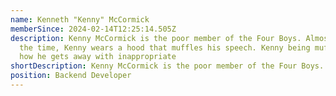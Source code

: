 ```yaml
---
name: Kenneth "Kenny" McCormick
memberSince: 2024-02-14T12:25:14.505Z
description: Kenny McCormick is the poor member of the Four Boys. Almost all of
  the time, Kenny wears a hood that muffles his speech. Kenny being muffled is
  how he gets away with inappropriate
shortDescription: Kenny McCormick is the poor member of the Four Boys.
position: Backend Developer
---
```

